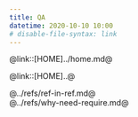 ```yaml
---
title: QA
datetime: 2020-10-10 10:00
# disable-file-syntax: link
---
```


@link::[HOME]../home.md@


@link::[HOME]..@
  
@../refs/ref-in-ref.md@     
@../refs/why-need-require.md@